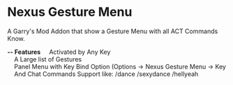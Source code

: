 Nexus Gesture Menu
=====

A Garry's Mod Addon that show a Gesture Menu with all ACT Commands Know.

<b>-- Features</b>
&nbsp;&nbsp;&nbsp;&nbsp;Activated by Any Key <br>
&nbsp;&nbsp;&nbsp;&nbsp;A Large list of Gestures <br>
&nbsp;&nbsp;&nbsp;&nbsp;Panel Menu with Key Bind Option (Options -> Nexus Gesture Menu -> Key <br>
&nbsp;&nbsp;&nbsp;&nbsp;And Chat Commands Support like: /dance /sexydance /hellyeah <br>